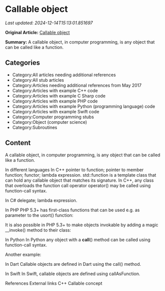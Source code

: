 # Callable object

_Last updated: 2024-12-14T15:13:01.851697_

**Original Article:** [Callable object](https://en.wikipedia.org/wiki/Callable_object)

**Summary:** A callable object, in computer programming, is any object that can be called like a function.

## Categories
- Category:All articles needing additional references
- Category:All stub articles
- Category:Articles needing additional references from May 2017
- Category:Articles with example C++ code
- Category:Articles with example C Sharp code
- Category:Articles with example PHP code
- Category:Articles with example Python (programming language) code
- Category:Articles with example Swift code
- Category:Computer programming stubs
- Category:Object (computer science)
- Category:Subroutines

## Content

A callable object, in computer programming, is any object that can be called like a function.

In different languages
In C++
pointer to function;
pointer to member function;
functor;
lambda expression.
std::function is a template class that can hold any callable object that matches its signature.
In C++, any class that overloads the function call operator operator() may be called using function-call syntax.

In C#
delegate;
lambda expression.

In PHP
PHP 5.3+ has first-class functions that can be used e.g. as parameter to the usort() function:

It is also possible in PHP 5.3+ to make objects invokable by adding a magic __invoke() method to their class:

In Python
In Python any object with a __call__() method can be called using function-call syntax.

Another example:

In Dart
Callable objects are defined in Dart using the call() method.

In Swift
In Swift, callable objects are defined using callAsFunction.

References
External links
C++ Callable concept